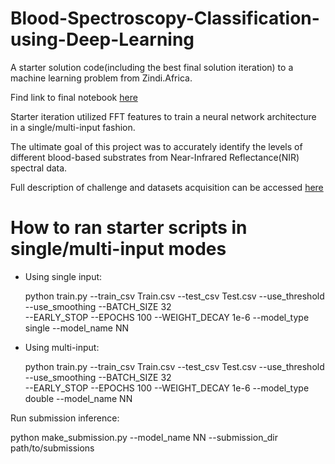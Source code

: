 # Blood-Spectroscopy-Classification-using-Deep-Learning

A starter solution code(including the best final solution iteration) to a machine learning problem from Zindi.Africa.

Find link to final notebook [here](https://github.com/DrCod/Blood-Spectroscopy-Classification-using-Deep-Learning/blob/main/Final%20Solution%20Implementation.ipynb)

Starter iteration utilized FFT features to train a neural network architecture in a single/multi-input fashion.

The ultimate goal of this project was to accurately identify the levels of different blood-based substrates from Near-Infrared Reflectance(NIR) spectral data.

Full description of challenge and datasets acquisition can be accessed [here](https://zindi.africa/competitions/bloodsai-blood-spectroscopy-classification-challenge)

# How to ran starter scripts in single/multi-input modes 

- Using single input:

  python train.py --train_csv Train.csv --test_csv Test.csv --use_threshold --use_smoothing --BATCH_SIZE  32 \
                  --EARLY_STOP --EPOCHS 100 --WEIGHT_DECAY 1e-6 --model_type single --model_name NN
                
        
- Using multi-input:

  python train.py --train_csv Train.csv --test_csv Test.csv --use_threshold --use_smoothing --BATCH_SIZE  32 \
                  --EARLY_STOP --EPOCHS 100 --WEIGHT_DECAY 1e-6 --model_type double --model_name NN

Run submission inference:

python make_submission.py --model_name NN --submission_dir path/to/submissions
